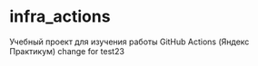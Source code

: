 # infra_actions
Учебный проект для изучения работы GitHub Actions (Яндекс Практикум)
change for test23